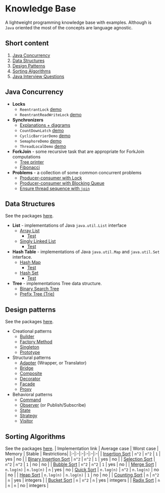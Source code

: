 # Knowledge Base
A lightweight programming knowledge base with examples. Although is `Java` oriented the most of the concepts are language agnostic.
## Short content
1. [Java Concurrency](#java-concurrency)
2. [Data Structures](#data-structures)
3. [Design Patterns](#design-patterns)
4. [Sorting Algorithms](#sorting-algorithms)
5. [Java Interview Questions](java-interview.md)

## Java Concurrency
- **Locks**
  - `ReentrantLock` [demo](src/kb/concurrent/lock/ReentrantLockDemo.java)
  - `ReentrantReadWriteLock` [demo](src/kb/concurrent/lock/ReentrantReadWriteLockDemo.java)
- **Synchronizers**
  - [Explanations + diagrams](src/kb/concurrent/synchronizers/README.md)
  - `CountDownLatch` [demo](src/kb/concurrent/synchronizers/CountDownLatchDemo.java)
  - `CyclicBarrierDemo` [demo](src/kb/concurrent/synchronizers/CyclicBarrierDemo.java)
  - `SemaphoreDemo` [demo](src/kb/concurrent/synchronizers/SemaphoreDemo.java)
  - `ThreadLocalDemo` [demo](src/kb/concurrent/synchronizers/ThreadLocalDemo.java)
- **ForkJoin** - some recursive task that are appropriate for ForkJoin computations
  - [Tree printer](src/kb/concurrent/forkjoin/TreePrinter)
  - [Fibonacci](src/kb/concurrent/forkjoin/Fibonacci.java)
- **Problems** - a collection of some common concurrent problems
    - [Producer-consumer with Lock](src/kb/concurrent/problems/ProducerConsumerWithLock.java)
    - [Producer-consumer with Blocking Queue](src/kb/concurrent/problems/ProducerConsumerWithBlockingQueue.java)
    - [Ensure thread sequence with `join`](src/kb/concurrent/problems/EnsureSequenceWithJoin.java)

## Data Structures
See the packages  [here](/src/kb/data_structures).
- **List** - implementations of Java `java.util.List` interface
  - [Array List](src/kb/data_structures/list/MyArrayList.java)
    - [Test](/src/kb/data_structures/list/test)
  - [Singly Linked List](src/kb/data_structures/list/MySinglyLinkedList.java)
      - [Test](/src/kb/data_structures/list/test)
- **Hash Table** - implementations of Java `java.util.Map` and `java.util.Set` interface.
  - [Hash Map](src/kb/data_structures/hashtable/JHashTable.java)
    - [Test](/src/kb/data_structures/hashtable/test)
  - [Hash Set](/src/kb/data_structures/hashtable/JHashSet.java)
    - [Test](/src/kb/data_structures/hashtable/test)
- **Tree** - implementations Tree data structure.
  - [Binary Search Tree](src/kb/data_structures/tree/BinarySearchTree.java)
  - [Prefix Tree (Trie)](src/kb/data_structures/tree/PrefixTree.java)

## Design patterns
See the packages [here](/src/kb/design_patterns).
- Creational patterns
  - [Builder](/src/kb/design_patterns/builder)
  - [Factory Method](/src/kb/design_patterns/factory_method)
  - [Singleton](/src/kb/design_patterns/singleton)
  - [Prototype](/src/kb/design_patterns/prototype)
- Structural patterns
  - [Adapter](/src/kb/design_patterns/adapter) (Wrapper, or Translator)
  - [Bridge](/src/kb/design_patterns/bridge)
  - [Composite](/src/kb/design_patterns/composite)
  - [Decorator](/src/kb/design_patterns/decorator)
  - [Facade](/src/kb/design_patterns/facade)
  - [Proxy](/src/kb/design_patterns/proxy)
- Behavioral patterns
  - [Command](/src/kb/design_patterns/command)
  - [Observer](/src/kb/design_patterns/observer) (or Publish/Subscribe)
  - [State](/src/kb/design_patterns/state)
  - [Strategy](/src/kb/design_patterns/strategy)
  - [Visitor](/src/kb/design_patterns/visitor)

## Sorting Algorithms
See the packages [here](/src/kb/sort).
| Implementation link | Average case | Worst case | Memory | Stable | Restrictions|
|:-|:-|:-|:-|:-|:-|
| [Insertion Sort](src/kb/sort/InsertionSort.java) | `n^2` | `n^2` | `1` | yes | no |
| [Binary Insertion Sort](src/kb/sort/BinaryInsertionSort.java) | `n^2` | `n^2` | `1` | yes | no |
| [Selection Sort](src/kb/sort/SelectionSort.java) | `n^2` | `n^2` | `1` | no | no |
| [Bubble Sort](src/kb/sort/BubbleSort.java) | `n^2` | `n^2` | `1` | yes | no |
| [Merge Sort](src/kb/sort/MergeSort.java) | `n.log(n)` | `n.log(n)` | `n`  | yes  | no
| [Quick Sort](src/kb/sort/QuickSort.java) | `n.log(n)` | `n^2` | `n.log(n)`  | no  | no |
| [Heap Sort](src/kb/sort/HeapSort.java) | `n.log(n)` | `n.log(n)`  | `1`  | no | no |
| [Counting Sort](src/kb/sort/CountingSort.java) | `n` | `n^2` | `n` | yes | integers |
| [Bucket Sort](src/kb/sort/BucketSort.java) | `n` | `n^2` | `n` | yes | integers |
| [Radix Sort](src/kb/sort/RadixSort.java) | `n` | `n` | `n` | no | integers |
